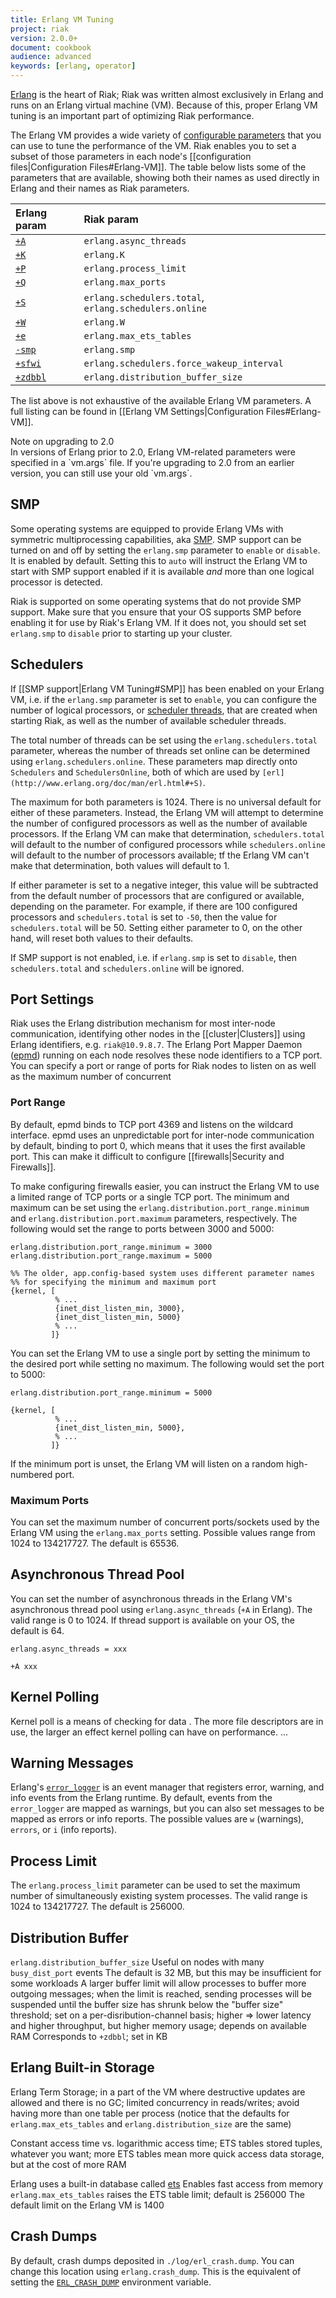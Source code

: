 ```yaml
---
title: Erlang VM Tuning
project: riak
version: 2.0.0+
document: cookbook
audience: advanced
keywords: [erlang, operator]
---
```


[Erlang](http://www.erlang.org/) is the heart of Riak; Riak was written
almost exclusively in Erlang and runs on an Erlang virtual machine (VM).
Because of this, proper Erlang VM tuning is an important part of
optimizing Riak performance.

The Erlang VM provides a wide variety of [configurable
parameters](http://erlang.org/doc/man/erl.html) that
you can use to tune the performance of the VM. Riak enables you to set a
subset of those parameters in each node's [[configuration
files|Configuration Files#Erlang-VM]]. The table below lists some of the
parameters that are available, showing both their names as used directly
in Erlang and their names as Riak parameters.

Erlang param | Riak param
:------------|:----------
[`+A`](http://erlang.org/doc/man/erl.html#async_thread_pool_size) | `erlang.async_threads`
[`+K`](http://erlang.org/doc/man/erl.html#emu_flags) | `erlang.K`
[`+P`](http://erlang.org/doc/man/erl.html#+P) | `erlang.process_limit`
[`+Q`](http://erlang.org/doc/man/erl.html#+Q) | `erlang.max_ports`
[`+S`](http://erlang.org/doc/man/erl.html#+S) | `erlang.schedulers.total`, `erlang.schedulers.online`
[`+W`](http://erlang.org/doc/man/erl.html#emu_flags) | `erlang.W`
[`+e`](http://www.erlang.org/doc/man/ets.html#+e) | `erlang.max_ets_tables`
[`-smp`](http://erlang.org/doc/man/erl.html#smp) | `erlang.smp`
[`+sfwi`](http://www.erlang.org/doc/man/erl.html#+sfwi) | `erlang.schedulers.force_wakeup_interval`
[`+zdbbl`](http://erlang.org/doc/man/erl.html#+zdbbl) | `erlang.distribution_buffer_size`

The list above is not exhaustive of the available Erlang VM parameters.
A full listing can be found in [[Erlang VM Settings|Configuration
Files#Erlang-VM]].

<div class="note">
<div class="title">Note on upgrading to 2.0</div>
In versions of Erlang prior to 2.0, Erlang VM-related parameters were
specified in a `vm.args` file. If you're upgrading to 2.0 from an
earlier version, you can still use your old `vm.args`.
</div>

## SMP

Some operating systems are equipped to provide Erlang VMs with
symmetric multiprocessing capabilities, aka
[SMP](http://en.wikipedia.org/wiki/Symmetric_multiprocessing). SMP
support can be turned on and off by setting the `erlang.smp` parameter
to `enable` or `disable`. It is enabled by default. Setting this to
`auto` will instruct the Erlang VM to start with SMP support enabled
if it is available _and_ more than one logical processor is detected.

Riak is supported on some operating systems that do not provide SMP
support. Make sure that you ensure that your OS supports SMP before
enabling it for use by Riak's Erlang VM. If it does not, you should set
set `erlang.smp` to `disable` prior to starting up your cluster.

## Schedulers

If [[SMP support|Erlang VM Tuning#SMP]] has been enabled on your Erlang
VM, i.e. if the `erlang.smp` parameter is set to `enable`, you can
configure the number of logical processors, or [scheduler
threads](http://www.erlang.org/doc/man/erl.html#+S), that are created
when starting Riak, as well as the number of available scheduler
threads.

The total number of threads can be set using the
`erlang.schedulers.total` parameter, whereas the number of threads set
online can be determined using `erlang.schedulers.online`. These
parameters map directly onto `Schedulers` and `SchedulersOnline`, both
of which are used by `[erl](http://www.erlang.org/doc/man/erl.html#+S)`.


The maximum for both parameters is 1024. There is no universal default
for either of these parameters. Instead, the Erlang VM will attempt to
determine the number of configured processors as well as the number of
available processors. If the Erlang VM can make that determination,
`schedulers.total` will default to the number of configured processors
while `schedulers.online` will default to the number of processors
available; tf the Erlang VM can't make that determination, both values
will default to 1.

If either parameter is set to a negative integer, this value will be
subtracted from the default number of processors that are configured
or available, depending on the parameter. For example, if there are 100
configured processors and `schedulers.total` is set to `-50`, then
the value for `schedulers.total` will be 50. Setting either parameter to
0, on the other hand, will reset both values to their defaults.

If SMP support is not enabled, i.e. if `erlang.smp` is set to `disable`,
then `schedulers.total` and `schedulers.online` will be ignored.

## Port Settings

Riak uses the Erlang distribution mechanism for most inter-node
communication, identifying other nodes in the [[cluster|Clusters]]
using Erlang identifiers, e.g. `riak@10.9.8.7`. The Erlang Port Mapper
Daemon ([epmd](http://www.erlang.org/doc/man/epmd.html)) running on each
node resolves these node identifiers to a TCP port. You can specify a
port or range of ports for Riak nodes to listen on as well as the
maximum number of concurrent

### Port Range

By default, epmd binds to TCP port 4369 and listens on the wildcard
interface. epmd uses an unpredictable port for inter-node communication
by default, binding to port 0, which means that it uses the first
available port. This can make it difficult to configure
[[firewalls|Security and Firewalls]].

To make configuring firewalls easier, you can instruct the Erlang VM to
use a limited range of TCP ports or a single TCP port. The minimum and
maximum can be set using the `erlang.distribution.port_range.minimum`
and `erlang.distribution.port.maximum` parameters, respectively. The
following would set the range to ports between 3000 and 5000:

```riakconf
erlang.distribution.port_range.minimum = 3000
erlang.distribution.port_range.maximum = 5000
```

```appconfig
%% The older, app.config-based system uses different parameter names
%% for specifying the minimum and maximum port
{kernel, [
          % ...
          {inet_dist_listen_min, 3000},
          {inet_dist_listen_min, 5000}
          % ...
         ]}
```

You can set the Erlang VM to use a single port by setting the minimum to
the desired port while setting no maximum. The following would set the
port to 5000:

```riakconf
erlang.distribution.port_range.minimum = 5000
```

```appconfig
{kernel, [
          % ...
          {inet_dist_listen_min, 5000},
          % ...
         ]}
```

If the minimum port is unset, the Erlang VM will listen on a random
high-numbered port.

### Maximum Ports

You can set the maximum number of concurrent ports/sockets used by the Erlang
VM using the `erlang.max_ports` setting. Possible values range from 1024
to 134217727. The default is 65536.

## Asynchronous Thread Pool

You can set the number of asynchronous threads in the Erlang VM's
asynchronous thread pool using `erlang.async_threads` (`+A` in Erlang).
The valid range is 0 to 1024. If thread support is available on your
OS, the default is 64.

```riakconf
erlang.async_threads = xxx
```

```vmargs
+A xxx
```

## Kernel Polling

Kernel poll is a means of checking for data . The more file descriptors
are in use, the larger an effect kernel polling can have on performance.
...

## Warning Messages

Erlang's
[`error_logger`](http://www.erlang.org/doc/man/error_logger.html) is an
event manager that registers error, warning, and info events from the
Erlang runtime. By default, events from the `error_logger` are mapped as
warnings, but you can also set messages to be mapped as errors or info
reports. The possible values are `w` (warnings), `errors`, or `i` (info
reports).

## Process Limit

The `erlang.process_limit` parameter can be used to set the maximum
number of simultaneously existing system processes. The valid range is
1024 to 134217727. The default is 256000.

## Distribution Buffer

`erlang.distribution_buffer_size`
Useful on nodes with many `busy_dist_port` events
The default is 32 MB, but this may be insufficient for some workloads
A larger buffer limit will allow processes to buffer more outgoing
messages; when the limit is reached, sending processes will be suspended
until the buffer size has shrunk below the "buffer size" threshold; set
on a per-disribution-channel basis; higher => lower latency and higher
throughput, but higher memory usage; depends on available RAM
Corresponds to `+zdbbl`; set in KB

## Erlang Built-in Storage

Erlang Term Storage; in a part of the VM where destructive updates are
allowed and there is no GC; limited concurrency in reads/writes; avoid
having more than one table per process (notice that the defaults for
`erlang.max_ets_tables` and `erlang.distribution_size` are the same)

Constant access time vs. logarithmic access time; ETS tables stored
tuples, whatever you want; more ETS tables mean more quick access data
storage, but at the cost of more RAM

Erlang uses a built-in database called
[ets](http://www.erlang.org/doc/man/ets.html)
Enables fast access from memory
`erlang.max_ets_tables` raises the ETS table limit; default is 256000
The default limit on the Erlang VM is 1400

## Crash Dumps

By default, crash dumps deposited in `./log/erl_crash.dump`. You can
change this location using `erlang.crash_dump`. This is the equivalent
of setting the
[`ERL_CRASH_DUMP`](http://www.erlang.org/doc/man/erl.html#environment_variables)
environment variable.
